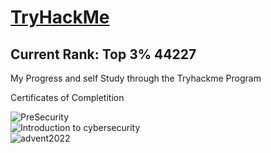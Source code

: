 # <h1> <a href="https://tryhackme.com/p/Elzrath">TryHackMe</h1></a>
<h2> Current Rank: <b>Top 3% 44227</b></h2>

My Progress and self Study through the Tryhackme Program

Certificates of Completition

![PreSecurity](https://user-images.githubusercontent.com/105601437/202981359-ce2a33dd-d941-4510-8206-d398fdd239d9.png)
<br>
![Introduction to cybersecurity](https://user-images.githubusercontent.com/105601437/202981328-4eecd8de-474a-434a-96a2-99482206ea93.png)
<br>
![advent2022](https://user-images.githubusercontent.com/105601437/209582525-4ffb21ea-7937-4767-90fe-e91731777826.png)
